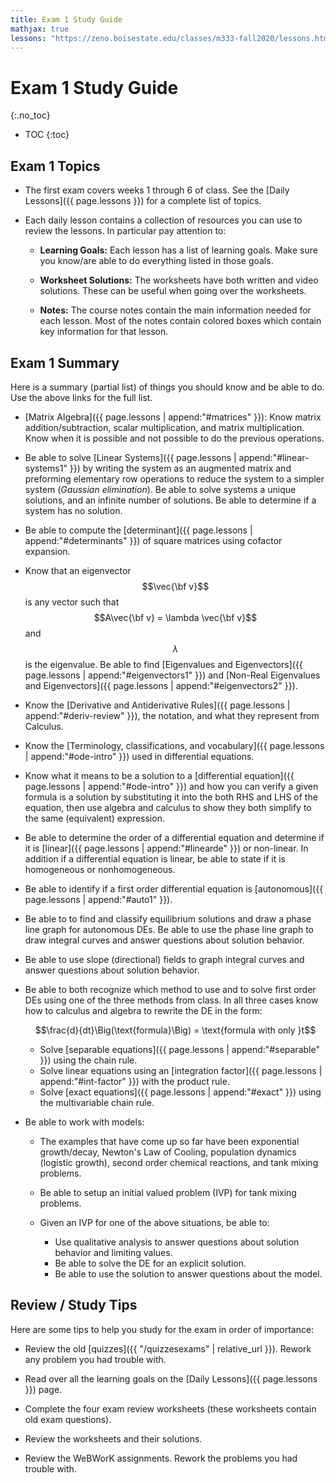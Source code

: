 ```yaml
---
title: Exam 1 Study Guide
mathjax: true
lessons: "https://zeno.boisestate.edu/classes/m333-fall2020/lessons.html"
---
```


# Exam 1 Study Guide
{:.no_toc}

* TOC
{:toc}

## Exam 1 Topics

+ The first exam covers weeks 1 through 6 of class. See
  the [Daily Lessons]({{ page.lessons }}) for a complete
  list of topics.

+ Each daily lesson contains a collection of resources
  you can use to review the lessons. In particular pay
  attention to:

  + __Learning Goals:__ Each lesson has a list of learning
    goals. Make sure you know/are able to do everything
    listed in those goals.

  + __Worksheet Solutions:__ The worksheets have both
    written and video solutions. These can be useful
    when going over the worksheets.

  + __Notes:__ The course notes contain the main
    information needed for each lesson. Most of
    the notes contain colored boxes which contain
    key information for that lesson.

## Exam 1 Summary

Here is a summary (partial list) of things you should know and be able to do.
Use the above links for the full list.

+ [Matrix Algebra]({{ page.lessons | append:"#matrices" }}): Know matrix
  addition/subtraction, scalar multiplication, and matrix multiplication.
  Know when it is possible and not possible to do the previous operations.

+ Be able to solve [Linear Systems]({{ page.lessons | append:"#linear-systems1" }})
  by writing the system as an augmented matrix and preforming
  elementary row operations to reduce the system to a simpler
  system (_Gaussian elimination_). Be able to solve systems
  a unique solutions, and an infinite number of solutions.
  Be able to determine if a system has no solution.

+ Be able to compute the [determinant]({{ page.lessons | append:"#determinants" }})
  of square matrices using cofactor expansion.

+ Know that an eigenvector $$\vec{\bf v}$$ is any vector such that
  $$A\vec{\bf v} = \lambda \vec{\bf v}$$ and $$\lambda$$ is the
  eigenvalue.
  Be able to find [Eigenvalues and Eigenvectors]({{ page.lessons | append:"#eigenvectors1" }})
  and [Non-Real Eigenvalues and Eigenvectors]({{ page.lessons | append:"#eigenvectors2" }}).

+ Know the
  [Derivative and Antiderivative Rules]({{ page.lessons | append:"#deriv-review" }}),
  the notation, and what they represent from Calculus.

+ Know the
  [Terminology, classifications, and vocabulary]({{ page.lessons | append:"#ode-intro" }})
  used in differential equations.

+ Know what it means to be a solution to a
  [differential equation]({{ page.lessons | append:"#ode-intro" }})
  and how you can verify a given formula
  is a solution by substituting it into the both RHS and LHS of the
  equation, then use algebra and calculus to show they both simplify
  to the same (equivalent) expression.

+ Be able to determine the order of a differential equation
  and determine if it is [linear]({{ page.lessons | append:"#linearde" }})
  or non-linear. In addition if a differential equation is linear,
  be able to state if it is homogeneous or nonhomogeneous.

+ Be able to identify if a first order differential equation
  is [autonomous]({{ page.lessons | append:"#auto1" }}).

+ Be able to to find and classify equilibrium solutions and draw a phase
  line graph for autonomous DEs. Be able to use the phase line graph to draw
  integral curves and answer questions about solution behavior.

+ Be able to use slope (directional) fields to graph integral
  curves and answer questions about solution behavior.

+ Be able to both recognize which method to use
  and to solve first order DEs using one of the three methods from class.
  In all three cases know how to calculus and algebra
  to rewrite the DE in the form:

  $$\frac{d}{dt}\Big(\text{formula}\Big) = \text{formula with only }t$$

  + Solve [separable equations]({{ page.lessons | append:"#separable" }}) using
    the chain rule.
  + Solve linear equations using an [integration factor]({{ page.lessons | append:"#int-factor" }})
    with the product rule.
  + Solve [exact equations]({{ page.lessons | append:"#exact" }}) using the
    multivariable chain rule.


+ Be able to work with models:

  + The examples that have come up so far have been
    exponential growth/decay, Newton's Law of Cooling,
    population dynamics (logistic growth), second order
    chemical reactions, and tank mixing problems.

  + Be able to setup an initial valued problem (IVP) for tank mixing problems.

  + Given an IVP for one of the above situations, be able
    to:

    + Use qualitative analysis to answer questions about
      solution behavior and limiting values.
    + Be able to solve the DE for an explicit solution.
    + Be able to use the solution to answer questions
      about the model.

## Review / Study Tips

Here are some tips to help you study for the exam
in order of importance:

+ Review the old [quizzes]({{ "/quizzesexams" | relative_url }}).
  Rework any problem you had trouble with.

+ Read over all the learning goals on the
  [Daily Lessons]({{ page.lessons }}) page.

+ Complete the four exam review worksheets
  (these worksheets contain old exam questions).

+ Review the worksheets and their solutions.

+ Review the WeBWorK assignments. Rework the problems you had trouble with.


